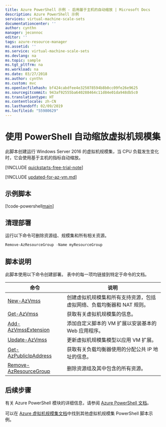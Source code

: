 ```yaml
---
title: Azure PowerShell 示例 - 启用基于主机的自动缩放 | Microsoft Docs
description: Azure PowerShell 示例
services: virtual-machine-scale-sets
documentationcenter: ''
author: cynthn
manager: jeconnoc
editor: ''
tags: azure-resource-manager
ms.assetid: ''
ms.service: virtual-machine-scale-sets
ms.devlang: na
ms.topic: sample
ms.tgt_pltfrm: na
ms.workload: na
ms.date: 03/27/2018
ms.author: cynthn
ms.custom: mvc
ms.openlocfilehash: bf424cabdfee4e325078594b8b0cc09fe26e9625
ms.sourcegitcommit: 943af92555ba640288464c11d84e01da948db5c0
ms.translationtype: HT
ms.contentlocale: zh-CN
ms.lasthandoff: 02/09/2019
ms.locfileid: "55980629"
---
```

# <a name="automatically-scale-a-virtual-machine-scale-set-with-powershell"></a>使用 PowerShell 自动缩放虚拟机规模集
此脚本创建运行 Windows Server 2016 的虚拟机规模集，当 CPU 负载发生变化时，它会使用基于主机的指标自动缩放。

[!INCLUDE [quickstarts-free-trial-note](../../../includes/quickstarts-free-trial-note.md)]

[!INCLUDE [updated-for-az-vm.md](../../../includes/updated-for-az-vm.md)]

## <a name="sample-script"></a>示例脚本


[!code-powershell[main](../../../powershell_scripts/virtual-machine-scale-sets/auto-scale-host-metrics/auto-scale-host-metrics.ps1 "Automatically scale a virtual machine scale set")]

## <a name="clean-up-deployment"></a>清理部署
运行以下命令可删除资源组、规模集和所有相关资源。

```powershell
Remove-AzResourceGroup -Name myResourceGroup
```

## <a name="script-explanation"></a>脚本说明
此脚本使用以下命令创建部署。 表中的每一项均链接到特定于命令的文档。

| 命令 | 说明 |
|---|---|
| [New-AzVmss](/powershell/module/az.compute/new-azvmss) | 创建虚拟机规模集和所有支持资源，包括虚拟网络、负载均衡器和 NAT 规则。 |
| [Get-AzVmss](/powershell/module/az.compute/get-azvmss) | 获取有关虚拟机规模集的信息。 |
| [Add-AzVmssExtension](/powershell/module/az.compute/add-azvmssextension) | 添加自定义脚本的 VM 扩展以安装基本的 Web 应用程序。 |
| [Update-AzVmss](/powershell/module/az.compute/update-azvmss) | 更新虚拟机规模集模型以应用 VM 扩展。 |
| [Get-AzPublicIpAddress](/powershell/module/az.network/get-azpublicipaddress) | 获取有关负载均衡器使用的分配公共 IP 地址的信息。 |
| [Remove-AzResourceGroup](/powershell/module/az.resources/remove-azresourcegroup) | 删除资源组及其中包含的所有资源。 |

## <a name="next-steps"></a>后续步骤
有关 Azure PowerShell 模块的详细信息，请参阅 [Azure PowerShell 文档](/powershell/azure/overview)。

可以在 [Azure 虚拟机规模集文档](../powershell-samples.md)中找到其他虚拟机规模集 PowerShell 脚本示例。
